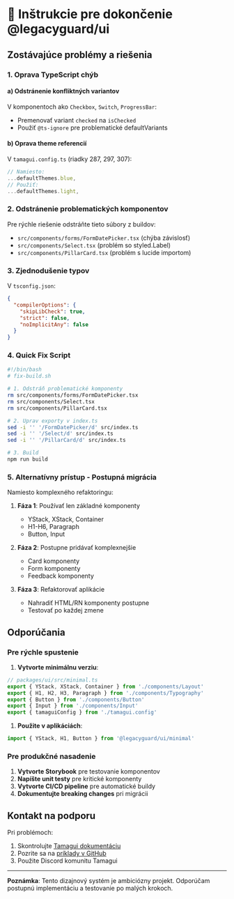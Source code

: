 # 🔧 Inštrukcie pre dokončenie @legacyguard/ui

## Zostávajúce problémy a riešenia

### 1. Oprava TypeScript chýb

#### a) Odstránenie konfliktných variantov

V komponentoch ako `Checkbox`, `Switch`, `ProgressBar`:

- Premenovať variant `checked` na `isChecked`
- Použiť `@ts-ignore` pre problematické defaultVariants

#### b) Oprava theme referencií

V `tamagui.config.ts` (riadky 287, 297, 307):

```typescript
// Namiesto:
...defaultThemes.blue,
// Použiť:
...defaultThemes.light,
```

### 2. Odstránenie problematických komponentov

Pre rýchle riešenie odstráňte tieto súbory z buildov:

- `src/components/forms/FormDatePicker.tsx` (chýba závislosť)
- `src/components/Select.tsx` (problém so styled.Label)
- `src/components/PillarCard.tsx` (problém s lucide importom)

### 3. Zjednodušenie typov

V `tsconfig.json`:

```json
{
  "compilerOptions": {
    "skipLibCheck": true,
    "strict": false,
    "noImplicitAny": false
  }
}
```

### 4. Quick Fix Script

```bash
#!/bin/bash
# fix-build.sh

# 1. Odstráň problematické komponenty
rm src/components/forms/FormDatePicker.tsx
rm src/components/Select.tsx
rm src/components/PillarCard.tsx

# 2. Uprav exporty v index.ts
sed -i '' '/FormDatePicker/d' src/index.ts
sed -i '' '/Select/d' src/index.ts
sed -i '' '/PillarCard/d' src/index.ts

# 3. Build
npm run build
```

### 5. Alternatívny prístup - Postupná migrácia

Namiesto komplexného refaktoringu:

1. **Fáza 1**: Používať len základné komponenty
   - YStack, XStack, Container
   - H1-H6, Paragraph
   - Button, Input

2. **Fáza 2**: Postupne pridávať komplexnejšie
   - Card komponenty
   - Form komponenty
   - Feedback komponenty

3. **Fáza 3**: Refaktorovať aplikácie
   - Nahradiť HTML/RN komponenty postupne
   - Testovať po každej zmene

## Odporúčania

### Pre rýchle spustenie

1. **Vytvorte minimálnu verziu**:

```typescript
// packages/ui/src/minimal.ts
export { YStack, XStack, Container } from './components/Layout'
export { H1, H2, H3, Paragraph } from './components/Typography'
export { Button } from './components/Button'
export { Input } from './components/Input'
export { tamaguiConfig } from './tamagui.config'
```

1. **Použite v aplikáciách**:

```typescript
import { YStack, H1, Button } from '@legacyguard/ui/minimal'
```

### Pre produkčné nasadenie

1. **Vytvorte Storybook** pre testovanie komponentov
2. **Napíšte unit testy** pre kritické komponenty
3. **Vytvorte CI/CD pipeline** pre automatické buildy
4. **Dokumentujte breaking changes** pri migrácii

## Kontakt na podporu

Pri problémoch:

1. Skontrolujte [Tamagui dokumentáciu](https://tamagui.dev)
2. Pozrite sa na [príklady v GitHub](https://github.com/tamagui/tamagui)
3. Použite Discord komunitu Tamagui

---

**Poznámka**: Tento dizajnový systém je ambiciózny projekt. Odporúčam postupnú implementáciu a testovanie po malých krokoch.
